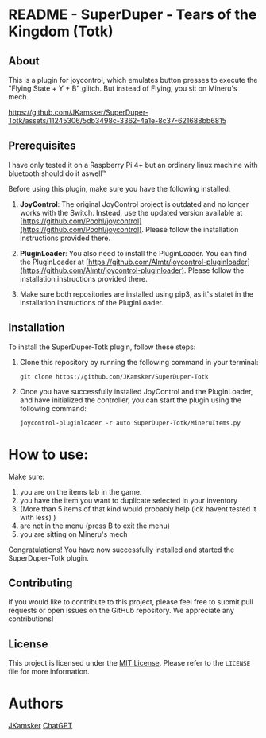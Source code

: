 # README - SuperDuper - Tears of the Kingdom (Totk)

## About
This is a plugin for joycontrol, which emulates button presses to execute the "Flying State + Y + B" glitch. 
But instead of Flying, you sit on Mineru's mech.




https://github.com/JKamsker/SuperDuper-Totk/assets/11245306/5db3498c-3362-4a1e-8c37-621688bb6815



## Prerequisites
I have only tested it on a Raspberry Pi 4+ but an ordinary linux machine with bluetooth should do it aswell™

Before using this plugin, make sure you have the following installed:

1. **JoyControl**: The original JoyControl project is outdated and no longer works with the Switch. Instead, use the updated version available at [https://github.com/Poohl/joycontrol](https://github.com/Poohl/joycontrol). Please follow the installation instructions provided there.

2. **PluginLoader**: You also need to install the PluginLoader. You can find the PluginLoader at [https://github.com/Almtr/joycontrol-pluginloader](https://github.com/Almtr/joycontrol-pluginloader). Please follow the installation instructions provided there.

3. Make sure both repositories are installed using pip3, as it's statet in the installation instructions of the PluginLoader.


## Installation

To install the SuperDuper-Totk plugin, follow these steps:

1. Clone this repository by running the following command in your terminal:
   ```
   git clone https://github.com/JKamsker/SuperDuper-Totk
   ```

2. Once you have successfully installed JoyControl and the PluginLoader, and have initialized the controller, you can start the plugin using the following command:
   ```
   joycontrol-pluginloader -r auto SuperDuper-Totk/MineruItems.py
   ```

# How to use:

Make sure:
1. you are on the items tab in the game.
2. you have the item you want to duplicate selected in your inventory
3. (More than 5 items of that kind would probably help (idk havent tested it with less) )
4. are not in the menu (press B to exit the menu)
5. you are sitting on Mineru's mech


Congratulations! You have now successfully installed and started the SuperDuper-Totk plugin.

## Contributing

If you would like to contribute to this project, please feel free to submit pull requests or open issues on the GitHub repository. We appreciate any contributions!

## License

This project is licensed under the [MIT License](https://opensource.org/licenses/MIT). Please refer to the `LICENSE` file for more information.

# Authors
[JKamsker](https://github.com/JKamsker)
[ChatGPT](https://chat.openai.com/)

